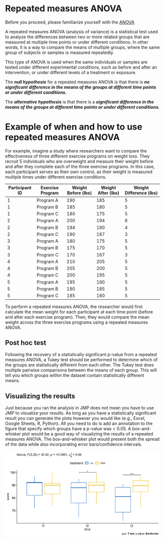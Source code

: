 # Repeated measures ANOVA

Before you proceed, please familiarize yourself with the [ANOVA](../pages/anova.md)

A repeated measures ANOVA (analysis of variance) is a statistical test used to analyze the differences between two or more related groups that are measured at multiple time points or under different conditions.
In other words, it is a way to compare the means of multiple groups, where the same group of subjects or samples is measured repeatedly.

This type of ANOVA is used when the same individuals or samples are tested under different experimental conditions, such as before and after an intervention, or under different levels of a treatment or exposure.

The ***null hypothesis*** for a repeated measures ANOVA is that there is ***no significant difference in the means of the groups at different time points or under different conditions.***

The ***alternative hypothesis*** is that there is a ***significant difference in the means of the groups at different time points or under different conditions.***

# Example of when and how to use repeated measures ANOVA

For example, imagine a study where researchers want to compare the effectiveness of three different exercise programs on weight loss.
They recruit 5 individuals who are overweight and measure their weight before and after they complete each of the three exercise programs.
In this case, each participant serves as their own control, as their weight is measured multiple times under different exercise conditions.

| Participant   ID | Exercise Program | Weight Before (lbs) | Weight After (lbs) | Weight Difference (lbs) |
|------------------|------------------|---------------------|--------------------|-------------------------|
| 1                | Program   A      | 190                 | 185                | 5                       |
| 1                | Program   B      | 185                 | 180                | 5                       |
| 1                | Program   C      | 180                 | 175                | 5                       |
| 2                | Program   A      | 200                 | 194                | 6                       |
| 2                | Program   B      | 194                 | 190                | 4                       |
| 2                | Program   C      | 190                 | 187                | 3                       |
| 3                | Program   A      | 180                 | 175                | 5                       |
| 3                | Program   B      | 175                 | 170                | 5                       |
| 3                | Program   C      | 170                 | 167                | 3                       |
| 4                | Program   A      | 210                 | 205                | 5                       |
| 4                | Program   B      | 205                 | 200                | 5                       |
| 4                | Program   C      | 200                 | 195                | 5                       |
| 5                | Program   A      | 195                 | 190                | 5                       |
| 5                | Program   B      | 190                 | 185                | 5                       |
| 5                | Program   C      | 185                 | 180                | 5                       |

To perform a repeated measures ANOVA, the researcher would first calculate the mean weight for each participant at each time point (before and after each exercise program).
Then, they would compare the mean weight across the three exercise programs using a repeated measures ANOVA.

## Post hoc test

Following the recovery of a statistically significant p-value from a repeated measures ANOVA, a Tukey test should be performed to determine which of the groups are statistically different from each other.
The Tukey test does multiple pairwise comparisons between the means of each group.
This will tell you which groups within the dataset contain statistically different means.

## Visualizing the results

Just because you ran the analysis in JMP does not mean you have to use JMP to visualize your results. As long as you have a statistically significant result you can generate the plots however you would like (e.g., Excel, Google Sheets, R, Python).
All you need to do is add an annotation to the figure that specify which groups have a p-value was < 0.05.
A box-and-whisker plot would be a good way of visualizing the results of a repeated measures ANOVA.
The box-and-whisker plot would present both the spread of the data while also incorporating error bars/confidence intervals.

![](../pages/images/example_viz/repanova.png)
